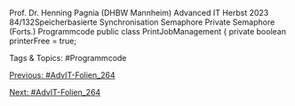 Prof. Dr. Henning Pagnia (DHBW Mannheim) Advanced IT Herbst 2023 84/132Speicherbasierte Synchronisation Semaphore
Private Semaphore (Forts.)
Programmcode
public class PrintJobManagement  {
private boolean printerFree  = true;

   Tags & Topics:
   #Programmcode

[Previous: #AdvIT-Folien_264](AdvIT-Folien_264.md)

[Next: #AdvIT-Folien_264](AdvIT-Folien_264.md)